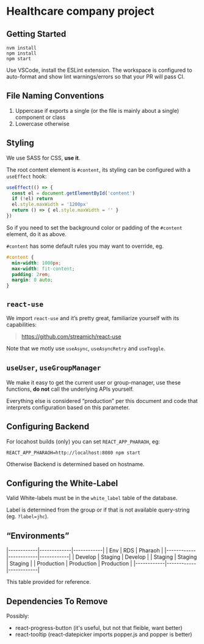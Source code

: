 # Healthcare company project
## Getting Started

    nvm install
    npm install
    npm start

Use VSCode, install the ESLint extension. The workspace is configured to auto-format and
show lint warnings/errors so that your PR will pass CI.

## File Naming Conventions

1. Uppercase if exports a single (or the file is mainly about a single) component or class
2. Lowercase otherwise

## Styling

We use SASS for CSS, **use it**.

The root content element is `#content`, its styling can be configured with a `useEffect` hook:

```ts
useEffect(() => {
  const el = document.getElementById('content')
  if (!el) return
  el.style.maxWidth = '1200px'
  return () => { el.style.maxWidth = '' }
})
```

So if you need to set the background color or padding of the `#content` element, do it as above.

`#content` has some default rules you may want to override, eg.

```css
#content {
  min-width: 1000px;
  max-width: fit-content;
  padding: 2rem;
  margin: 0 auto;
}
```

## `react-use`

We import `react-use` and it’s pretty great, familiarize yourself with its capabilities:

> https://github.com/streamich/react-use

Note that we motly use `useAsync`, `useAsyncRetry` and `useToggle`.

## `useUser`, `useGroupManager`

We make it easy to get the current user or group-manager, use these functions, **do not**
call the underlying APIs yourself.


Everything else is considered “production” per this document
and code that interprets configuration based on this parameter.

## Configuring Backend

For locahost builds (only) you can set `REACT_APP_PHARAOH`, eg:

    REACT_APP_PHARAOH=http://localhost:8080 npm start

Otherwise Backend is determined based on hostname.

## Configuring the White-Label

Valid White-labels must be in the `white_label` table of
the database.

Label is determined from the group or if that is not available query-string (eg. `?label=jhc`).

## “Environments”

|------------|-------------|------------|
| Env        | RDS        | Pharaoh    |
|------------|------------|------------|
| Develop    | Staging    | Develop    |
| Staging    | Staging    | Staging    |
| Production | Production | Production |
|------------|------------|------------|

This table provided for reference.

## Dependencies To Remove

Possibly:

* react-progress-button (it's useful, but not that fleible, want better)
* react-tooltip (react-datepicker imports popper.js and popper is better)
